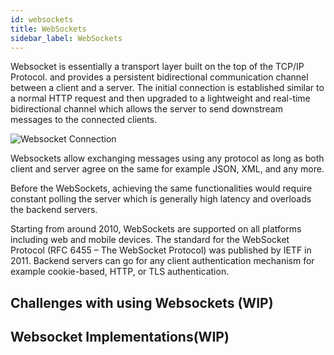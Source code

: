 ```yaml
---
id: websockets
title: WebSockets
sidebar_label: WebSockets
---
```


Websocket is essentially a transport layer built on the top of the TCP/IP Protocol. and provides a persistent bidirectional communication channel between a client and a server.
The initial connection is established similar to a normal HTTP request and then upgraded to a lightweight and real-time bidirectional channel which allows the server to send downstream messages to the connected clients.

![Websocket Connection](/img/websocket/websocket.jpeg)

Websockets allow exchanging messages using any protocol as long as both client and server agree on the same for example JSON, XML, and any more.

Before the WebSockets, achieving the same functionalities would require constant polling the server which is generally high latency and overloads the backend servers.

Starting from around 2010, WebSockets are supported on all platforms including web and mobile devices. The standard for the WebSocket Protocol (RFC 6455 – The WebSocket Protocol) was published by IETF in 2011.
Backend servers can go for any client authentication mechanism for example cookie-based, HTTP, or TLS authentication.

## Challenges with using Websockets (WIP)
## Websocket Implementations(WIP)
